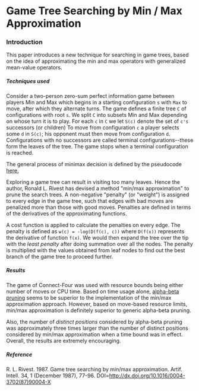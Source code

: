 # Game Tree Searching by Min / Max Approximation

### Introduction

This paper introduces a new technique for searching in game trees, based on the idea of approximating the min and max operators with generalized mean-value operators.

##### Techniques used
Consider a two-person zero-sum perfect information game between players Min and Max which begins in a starting configuration `s` with `Max` to move, after which they alternate turns. The game defines a finite tree `C` of configurations with root `s`. We split `C` into subsets Min and Max depending on whose turn it is to play. For each `c` in `C` we let `S(c)` denote the set of `c's` successors (or children) To move from configuration `c` a player selects some `d` in `S(c)`; his opponent must then move from configuration `d`. Configurations with no successors are called terminal configurations--these form the leaves of the tree. The game stops when a terminal configuration is reached.

The general process of minimax decision is defined by the pseudocode [here.](https://github.com/aimacode/aima-pseudocode/blob/master/md/Minimax-Decision.md "here")

Exploring a game tree can result in visiting too many leaves. Hence the author, Ronald L. Rivest has devised a method "min/max approximation" to prune the search trees. A non-negative "penalty" (or "weight") is assigned to every edge in the game tree, such that edges with bad moves are penalized more than those with good moves. Penalties are defined in terms of the derivatives of the approximating functions.

A cost function is applied to calculate the penalties on every edge. The penalty is defined as `w(c) = -log(D(f(c), c))` where `D(f(x))` represents the derivative of function `f(x)`. We would then expand the tree over the tip with the *least penalty* after doing summation over all the nodes. The penalty is multiplied with the values obtained from leaf nodes to find out the best branch of the game tree to proceed further.

##### Results
The game of Connect-Four was used with resource bounds being either number of moves or CPU time. Based on time usage alone, [alpha-beta pruning](https://en.wikipedia.org/wiki/Alpha%E2%80%93beta_pruning " alpha-beta pruning") seems to be superior to the implementation of the min/max approximation approach. However, based on move-based resource limits, min/max approximation is definitely superior to generic alpha-beta pruning.

Also, the number of *distinct positions* considered by alpha-beta pruning was approximately three times larger than the number of distinct positions considered by min/max approximation when a time bound was in effect. Overall, the results are extremely encouraging.

##### Reference
R. L. Rivest. 1987. Game tree searching by min/max approximation. Artif. Intell. 34, 1 (December 1987), 77-96. DOI=http://dx.doi.org/10.1016/0004-3702(87)90004-X
